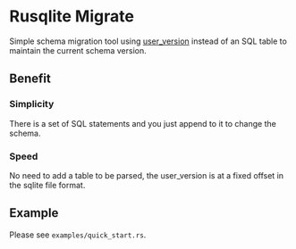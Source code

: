 # Rusqlite Migrate

Simple schema migration tool using [user_version](https://sqlite.org/pragma.html#pragma_user_version) instead of an SQL table to maintain the current schema version.

## Benefit

### Simplicity 

There is a set of SQL statements and you just append to it to change the schema.

### Speed

No need to add a table to be parsed, the user_version is at a fixed offset in the sqlite file format.

## Example

Please see `examples/quick_start.rs`.
